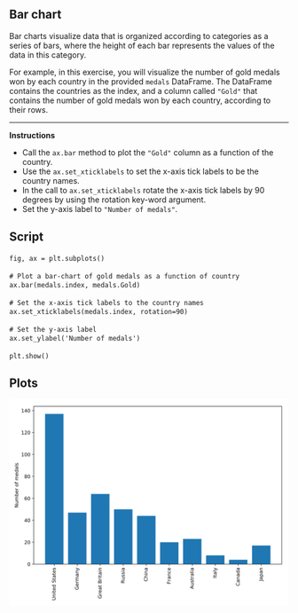 ## Bar chart

Bar charts visualize data that is organized according to categories as a series of bars, where the height of each bar represents the values of the data in this category.

For example, in this exercise, you will visualize the number of gold medals won by each country in the provided `medals` DataFrame. The DataFrame contains the countries as the index, and a column called `"Gold"` that contains the number of gold medals won by each country, according to their rows.


<hr>

**Instructions**
* Call the `ax.bar` method to plot the `"Gold"` column as a function of the country.
* Use the `ax.set_xticklabels` to set the x-axis tick labels to be the country names.
* In the call to `ax.set_xticklabels` rotate the x-axis tick labels by 90 degrees by using the rotation key-word argument.
* Set the y-axis label to `"Number of medals"`.

## Script
```
fig, ax = plt.subplots()

# Plot a bar-chart of gold medals as a function of country
ax.bar(medals.index, medals.Gold)

# Set the x-axis tick labels to the country names
ax.set_xticklabels(medals.index, rotation=90)

# Set the y-axis label
ax.set_ylabel('Number of medals')

plt.show()
```

## Plots
![img](index.svg)